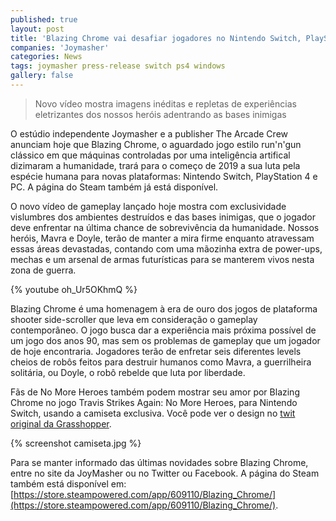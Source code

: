 ```yaml
---
published: true
layout: post
title: 'Blazing Chrome vai desafiar jogadores no Nintendo Switch, PlayStation 4 e PC no começo de 2019'
companies: 'Joymasher'
categories: News
tags: joymasher press-release switch ps4 windows
gallery: false
---
```

> Novo vídeo mostra imagens inéditas e repletas de experiências eletrizantes dos nossos heróis adentrando as bases inimigas

O estúdio independente Joymasher e a publisher The Arcade Crew anunciam hoje que Blazing Chrome, o aguardado jogo estilo run'n'gun clássico em que máquinas controladas por uma inteligência artifical dizimaram a humanidade, trará para o começo de 2019 a sua luta pela espécie humana para novas plataformas: Nintendo Switch, PlayStation 4 e PC. A página do Steam também já está disponível.

O novo vídeo de gameplay lançado hoje mostra com exclusividade vislumbres dos ambientes destruídos e das bases inimigas, que o jogador deve enfrentar na última chance de sobrevivência da humanidade. Nossos heróis, Mavra e Doyle, terão de manter a mira firme enquanto atravessam essas áreas devastadas, contando com uma mãozinha extra de power-ups, mechas e um arsenal de armas futurísticas para se manterem vivos nesta zona de guerra.

{% youtube oh_Ur5OKhmQ %}

Blazing Chrome é uma homenagem à era de ouro dos jogos de plataforma shooter side-scroller que leva em consideração o gameplay contemporâneo. O jogo busca dar a experiência mais próxima possível de um jogo dos anos 90, mas sem os problemas de gameplay que um jogador de hoje encontraria. Jogadores terão de enfretar seis diferentes levels cheios de robôs feitos para destruir humanos como Mavra, a guerrilheira solitária, ou Doyle, o robô rebelde que luta por liberdade.

Fãs de No More Heroes também podem mostrar seu amor por Blazing Chrome no jogo Travis Strikes Again: No More Heroes, para Nintendo Switch, usando a camiseta exclusiva. Você pode ver o design no [twit original da Grasshopper](https://twitter.com/Grasshopper_JP/status/1060811401738899457).

{% screenshot camiseta.jpg %}

Para se manter informado das últimas novidades sobre Blazing Chrome, entre no site da JoyMasher ou no Twitter ou Facebook. A página do Steam também está disponível em: [https://store.steampowered.com/app/609110/Blazing_Chrome/](https://store.steampowered.com/app/609110/Blazing_Chrome/).